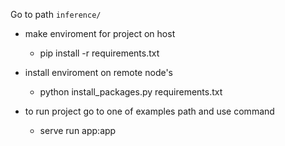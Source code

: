 Go to path `inference/`

- make enviroment for project on host
    * pip install -r requirements.txt

- install enviroment on remote node's
    * python install_packages.py requirements.txt

- to run project go to one of examples path and use command
    * serve run app:app

